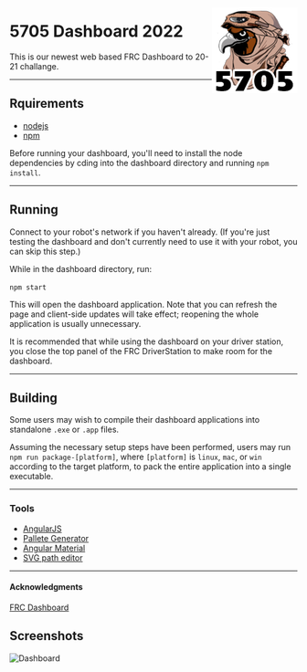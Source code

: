 [<img src="images/logo.png" align="right" width="150">](https://github.com/Team5705/Dashboard2022)
# 5705 Dashboard 2022

This is our newest web based FRC Dashboard to 20-21 challange.

---------
## Rquirements
* [nodejs](https://nodejs.org/)
* [npm](https://npmjs.com/)

Before running your dashboard, you'll need to install the node dependencies by cding into the dashboard directory and running ``npm install``.

---------
## Running
Connect to your robot's network if you haven't already. (If you're just testing the dashboard and don't currently need to use it with your robot, you can skip this step.)

While in the dashboard directory, run:

```npm start```

This will open the dashboard application. Note that you can refresh the page and client-side updates will take effect; reopening the whole application is usually unnecessary.

It is recommended that while using the dashboard on your driver station, you close the top panel of the FRC DriverStation to make room for the dashboard.

----------

## Building
Some users may wish to compile their dashboard applications into standalone ``.exe`` or ``.app`` files.

Assuming the necessary setup steps have been performed, users may run ``npm run package-[platform]``, where ``[platform]`` is ``linux``, ``mac``, or ``win`` according to the target platform, to pack the entire application into a single executable.

----------

### Tools
* [AngularJS](https://angularjs.org/)
* [Pallete Generator](http://mcg.mbitson.com/)
* [Angular Material](https://material.angularjs.org/)
* [SVG path editor](https://yqnn.github.io/svg-path-editor/)

----------

#### Acknowledgments
[FRC Dashboard](http://frcdashboard.github.io/)


## Screenshots
![Dashboard](images/DashboardDark.png)